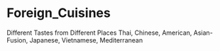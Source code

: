 # Foreign_Cuisines
Different Tastes from Different Places
Thai, Chinese, American, Asian-Fusion, Japanese, Vietnamese, Mediterranean
